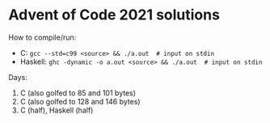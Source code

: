 Advent of Code 2021 solutions
=============================

How to compile/run:

- C: `gcc --std=c99 <source> && ./a.out  # input on stdin`
- Haskell: `ghc -dynamic -o a.out <source> && ./a.out  # input on stdin`

Days:

1. C (also golfed to 85 and 101 bytes)
2. C (also golfed to 128 and 146 bytes)
3. C (half), Haskell (half)
